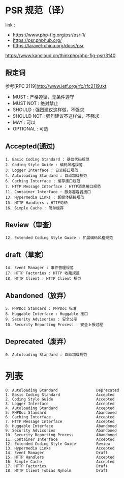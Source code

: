 # PSR 规范（译）
link :
 - https://www.php-fig.org/psr/psr-1/
 - https://psr.phphub.org/
 - https://laravel-china.org/docs/psr
 
 
 https://www.kancloud.cn/thinkphp/php-fig-psr/3140

## 限定词
参考[RFC 2119]http://www.ietf.org/rfc/rfc2119.txt
- MUST : 严格遵循，无条件遵守
- MUST NOT : 绝对禁止
- SHOULD : 强烈建议这样做，不强求
- SHOULD NOT : 强烈建议不这样做，不强求
- MAY : 可以
- OPTIONAL : 可选

## Accepted(通过)
```
1. Basic Coding Standard : 基础代码规范
2. Coding Style Guide : 编码风格规范
3. Logger Interface : 日志接口规范
4. Autoloading Standard : 自动加载规范
6. Caching Interface : 缓存接口规范
7. HTTP Message Interface : HTTP消息接口规范
11. Container Interface : 服务器容器接口
13. Hypermedia Links : 超媒体链接规范
15. HTTP Handlers : HTTP句柄
16. Simple Cache : 简单缓存
```

## Review（审查）
```
12. Extended Coding Style Guide : 扩展编码风格规范
```

## draft（草案）
```
14. Event Manager : 事件管理规范
17.	HTTP Factories : HTTP 收藏规范
18.	HTTP Client : HTTP Client 规范
```

## Abandoned（放弃）
```
5. PHPDoc Standard : PHPDoc 标准
8. Huggable Interface : Huggable 接口
9. Security Advisories : 安全公示
10. Security Reporting Process : 安全上报过程
```

## Deprecated（废弃）
```
0. Autoloading Standard : 自动加载规范
```

# 列表
```
0. Autoloading Standard	                Deprecated
1. Basic Coding Standard                Accepted
2. Coding Style Guide                   Accepted
3. Logger Interface                     Accepted
4. Autoloading Standard	                Accepted
5. PHPDoc Standard                      Abandoned
6. Caching Interface                    Accepted
7. HTTP Message Interface               Accepted
8. Huggable Interface                   Abandoned
9. Security Advisories                  Abandoned
10. Security Reporting Process          Abandoned
11. Container Interface                 Accepted
12. Extended Coding Style Guide         Review
13. Hypermedia Links                    Accepted
14. Event Manager                       Draft
15. HTTP Handlers                       Accepted
16. Simple Cache                        Accepted
17. HTTP Factories                      Draft
18. HTTP Client	Tobias Nyholm           Draft
```